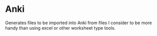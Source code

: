 Anki
====

Generates files to be imported into Anki from files I consider to be more handy than using excel or other worksheet type tools.
